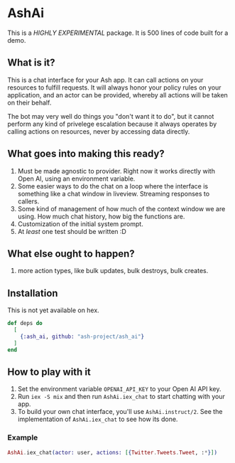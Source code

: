 # AshAi

This is a _HIGHLY EXPERIMENTAL_ package. It is 500 lines of code built for a demo.

## What is it?

This is a chat interface for your Ash app. It can call actions on your resources
to fulfill requests. It will always honor your policy rules on your application, and
an actor can be provided, whereby all actions will be taken on their behalf.

The bot may very well do things you "don't want it to do", but it cannot perform
any kind of privelege escalation because it always operates by calling actions on
resources, never by accessing data directly.

## What goes into making this ready?

1. Must be made agnostic to provider.
   Right now it works directly with Open AI, using an environment variable.
2. Some easier ways to do the chat on a loop where the interface is something like a chat window
   in liveview. Streaming responses to callers.
3. Some kind of management of how much of the context window we are using. How much chat history,
   how big the functions are.
4. Customization of the initial system prompt.
5. At _least_ one test should be written :D

## What else ought to happen?

1. more action types, like bulk updates, bulk destroys, bulk creates.

## Installation

This is not yet available on hex.

```elixir
def deps do
  [
    {:ash_ai, github: "ash-project/ash_ai"}
  ]
end
```

## How to play with it

1. Set the environment variable `OPENAI_API_KEY` to your Open AI API key.
2. Run `iex -S mix` and then run `AshAi.iex_chat` to start chatting with your app.
3. To build your own chat interface, you'll use `AshAi.instruct/2`. See the implementation
   of `AshAi.iex_chat` to see how its done.

### Example

```elixir
AshAi.iex_chat(actor: user, actions: [{Twitter.Tweets.Tweet, :*}])
```
